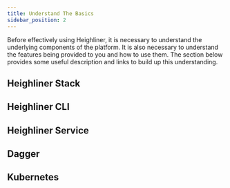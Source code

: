 ```yaml
---
title: Understand The Basics
sidebar_position: 2
---
```


Before effectively using Heighliner, it is necessary to understand the underlying components of the platform.
It is also necessary to understand the features being provided to you and how to use them.
The section below provides some useful description and links to build up this understanding.

## Heighliner Stack

## Heighliner CLI

## Heighliner Service

## Dagger

## Kubernetes
